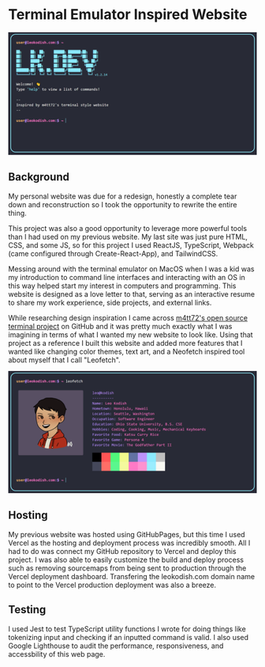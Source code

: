 # Terminal Emulator Inspired Website

![Startup](public/images/homepage.png)

## Background

My personal website was due for a redesign, honestly a complete tear down and reconstruction so I took the opportunity to rewrite the entire thing.

This project was also a good opportunity to leverage more powerful tools than I had used on my previous website. My last site was just pure HTML, CSS, and some JS, so for this project I used ReactJS, TypeScript, Webpack (came configured through Create-React-App), and TailwindCSS.

Messing around with the terminal emulator on MacOS when I was a kid was my introduction to command line interfaces and interacting with an OS in this way helped start my interest in computers and programming.
This website is designed as a love letter to that, serving as an interactive resume to share my work experience, side projects, and external links.

While researching design inspiration I came across [m4tt72's open source terminal project](https://github.com/m4tt72/terminal) on GitHub and it was pretty much exactly what I was imagining in terms of what I wanted my new website to look like. Using that project as a reference I built this website and added more features that I wanted like changing color themes, text art, and a Neofetch inspired tool about myself that I call "Leofetch".

![Leofetch](public/images/leofetch.png)

## Hosting

My previous website was hosted using GitHubPages, but this time I used Vercel as the hosting and deployment process was incredibly smooth. All I had to do was connect my GitHub repository to Vercel and deploy this project. I was also able to easily customize the build and deploy process such as removing sourcemaps from being sent to production through the Vercel deployment dashboard. Transfering the leokodish.com domain name to point to the Vercel production deployment was also a breeze.

## Testing

I used Jest to test TypeScript utility functions I wrote for doing things like tokenizing input and checking if an inputted command is valid.
I also used Google Lighthouse to audit the performance, responsiveness, and accessbility of this web page.
